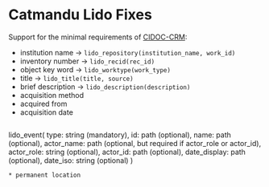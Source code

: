 # Catmandu Lido Fixes

Support for the minimal requirements of [CIDOC-CRM](https://www.projectcest.be/wiki/Standaard:CIDOC-richtlijnen):

* institution name -> `lido_repository(institution_name, work_id)`
* inventory number -> `lido_recid(rec_id)`
* object key word -> `lido_worktype(work_type)`
* title -> `lido_title(title, source)`
* brief description -> `lido_description(description)`
* acquisition method
* acquired from
* acquisition date
> ```
lido_event(
	type: string (mandatory),
	id: path (optional),
	name: path (optional),
	actor_name: path (optional, but required if actor_role or actor_id),
	actor_role: string (optional),
	actor_id: path (optional),
	date_display: path (optional),
	date_iso: string (optional)
)
```
* permanent location
